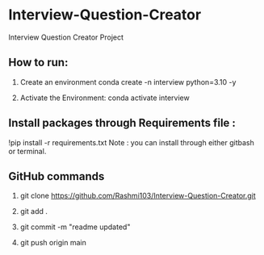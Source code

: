 # Interview-Question-Creator
Interview Question Creator Project

How to run:
-----------
1. Create an environment
conda create -n interview python=3.10 -y

2. Activate the Environment:
conda activate interview

Install packages through Requirements file :
--------------------------------------------
!pip install -r requirements.txt
Note : you can install through either gitbash or terminal.


GitHub commands
----------------
1. git clone https://github.com/Rashmi103/Interview-Question-Creator.git

2. git add .

3. git commit -m "readme updated"

4. git push origin main